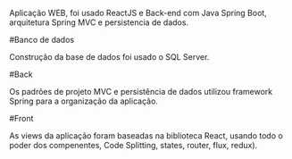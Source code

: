 
Aplicação WEB, foi usado ReactJS e Back-end com Java Spring Boot, arquitetura Spring MVC e persistencia de dados.

#Banco de dados

Construção da base de dados foi usado o SQL Server.

#Back

Os padrões de projeto MVC e persistência de dados utilizou framework Spring para a organização da aplicação.

#Front

As views da aplicação foram baseadas na biblioteca React, usando todo o poder dos compenentes, Code Splitting, states, router, flux, redux).
